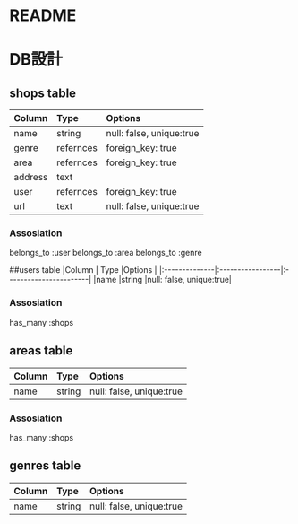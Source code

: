 # README
# DB設計

## shops table
|Column         | Type             |Options                 |
|:--------------|:-----------------|:-----------------------|
|name           |string            |null: false, unique:true|
|genre          |refernces         |foreign_key: true       |
|area           |refernces         |foreign_key: true       |
|address        |text              |                        |
|user           |refernces         |foreign_key: true       |
|url            |text              |null: false, unique:true|

### Assosiation
belongs_to :user
belongs_to :area
belongs_to :genre

##users table 
|Column         | Type             |Options                 |
|:--------------|:-----------------|:-----------------------|
|name           |string            |null: false, unique:true|

### Assosiation
has_many :shops 


## areas table
|Column         | Type             |Options                 |
|:--------------|:-----------------|:-----------------------|
|name           |string            |null: false, unique:true|

### Assosiation
has_many :shops 

## genres table
|Column         | Type             |Options                 |
|:--------------|:-----------------|:-----------------------|
|name           |string            |null: false, unique:true|

